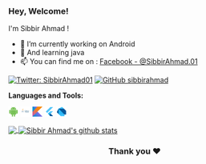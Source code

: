 ### Hey, Welcome!
I'm Sibbir Ahmad !
<!--


Here are some ideas to get you started:

- 🔭 I’m currently working on Management Application
- 🌱 I’m currently learning Kotlin
- 👯 I’m looking to collaborate on ...
- 🤔 I’m looking for help with ...
- 💬 Ask me about Java
- 📫 How to reach me: ...
- 😄 Pronouns: ...
- ⚡ Fun fact: ...
-->

- 🔭 I’m currently working on Android
- 🌱 And learning java
- 📫 You can find me on : [Facebook - @SibbirAhmad.01](https://facebook.com/SibbirAhmad.01) 

[![Twitter: SibbirAhmad01](https://img.shields.io/twitter/follow/SibbirAhmad01?style=social)](https://twitter.com/SibbirAhmad01)
[![GitHub sibbirahmad](https://img.shields.io/github/followers/sibbirahmad?label=follow&style=social)](https://github.com/sibbirahmad)
<!--[![Linkedin: sibbirahmad](https://img.shields.io/badge/-sibbirahmad-blue?style=flat-square&logo=Linkedin&logoColor=white&link=https://www.linkedin.com/sibbirahmad)](https://www.linkedin.com/in/sibbirahmad/) -->

**Languages and Tools:**  

<code><img height="20" src="https://raw.githubusercontent.com/github/explore/80688e429a7d4ef2fca1e82350fe8e3517d3494d/topics/android/android.png"></code>
<code><img height="20" src="https://raw.githubusercontent.com/github/explore/80688e429a7d4ef2fca1e82350fe8e3517d3494d/topics/java/java.png"></code>
<code><img height="20" src="https://raw.githubusercontent.com/github/explore/80688e429a7d4ef2fca1e82350fe8e3517d3494d/topics/kotlin/kotlin.png"></code>
<code><img height="20" src="https://raw.githubusercontent.com/github/explore/80688e429a7d4ef2fca1e82350fe8e3517d3494d/topics/flutter/flutter.png"></code>
<code><img height="20" src="https://raw.githubusercontent.com/github/explore/80688e429a7d4ef2fca1e82350fe8e3517d3494d/topics/dart/dart.png"></code>

<a href="https://github.com/sibbirahmad">
  <img align="center" src="https://github-readme-stats.vercel.app/api/top-langs/?username=sibbirahmad&theme=dark&layout=compact" />
</a>

<a href="https://github.com/sibbirahmad">
 <img align="center" src="https://github-readme-stats.vercel.app/api?username=sibbirahmad&show_icons=true&theme=dark&line_height=27&count_private=true&hide=issues" alt="Sibbir Ahmad's github stats"/>
</a>

<div align="center">

### Thank you ❤️

</div>
